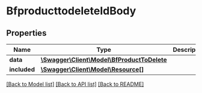 # BfproducttodeleteIdBody

## Properties
Name | Type | Description | Notes
------------ | ------------- | ------------- | -------------
**data** | [**\Swagger\Client\Model\BfProductToDelete**](BfProductToDelete.md) |  | [optional] 
**included** | [**\Swagger\Client\Model\Resource[]**](Resource.md) |  | [optional] 

[[Back to Model list]](../../README.md#documentation-for-models) [[Back to API list]](../../README.md#documentation-for-api-endpoints) [[Back to README]](../../README.md)

